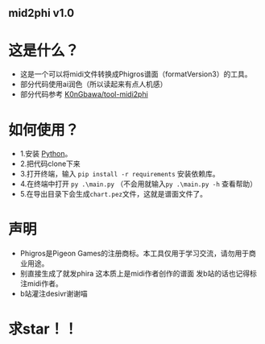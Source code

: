 ## mid2phi v1.0
# 这是什么？
- 这是一个可以将midi文件转换成Phigros谱面（formatVersion3）的工具。
- 部分代码使用ai润色（所以读起来有点人机感）
- 部分代码参考 [K0nGbawa/tool-midi2phi](https://github.com/K0nGbawa/tool-midi2phi)

# 如何使用？
- 1.安装 [Python](https://www.python.org/)。<br/>
- 2.把代码clone下来<br/>
- 3.打开终端，输入 `pip install -r requirements` 安装依赖库。<br/>
- 4.在终端中打开 `py .\main.py` （不会用就输入`py .\main.py -h` 查看帮助）<br/>
- 5.在导出目录下会生成`chart.pez`文件，这就是谱面文件了。

# 声明
- Phigros是Pigeon Games的注册商标。本工具仅用于学习交流，请勿用于商业用途。
- 别直接生成了就发phira 这本质上是midi作者创作的谱面 发b站的话也记得标注midi作者。
- b站灌注desivr谢谢喵

# 求star！！

